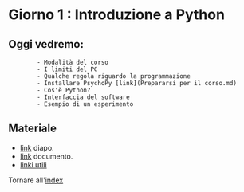 # Giorno 1 : Introduzione a Python

## Oggi vedremo:
			- Modalità del corso
			- I limiti del PC
			- Qualche regola riguardo la programmazione
			- Installare PsychoPy [link](Prepararsi per il corso.md)
			- Cos'è Python?
			- Interfaccia del software
			- Esempio di un esperimento

## Materiale

- [link](https://docs.google.com/presentation/d/12NvSV83Ra4ompUqjLzTo_yHrYXiaet00wvjw9M8RHSw/edit#slide=id.gfb6b507fcf_1_74) diapo.
- [link](material/ARCA_links_Psychopy.pdf) documento.
- [linki utili](links.md)


Tornare all'[index](index.md)
